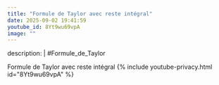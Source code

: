 ```yaml
---
title: "Formule de Taylor avec reste intégral"
date: 2025-09-02 19:41:59 
youtube_id: 8Yt9wu69vpA
image: ""
---
```

description: |
  #Formule_de_Taylor
  
  
  Formule de Taylor avec reste intégral
{% include youtube-privacy.html id="8Yt9wu69vpA" %}
